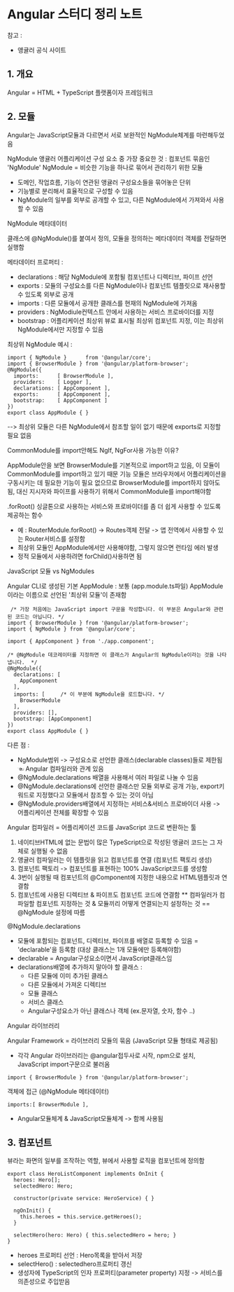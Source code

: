 # Angular 스터디 정리 노트

참고 :
- 앵귤러 공식 사이트


## 1. 개요
Angular = HTML + TypeScript 플랫폼이자 프레임워크

## 2. 모듈
Angular는 JavaScript모듈과 다르면서 서로 보완적인 NgModule체계를 마련해두었음

NgModule
앵귤러 어플리케이션 구성 요소 중 가장 중요한 것 : 컴포넌트 묶음인 'NgModule'
NgModule = 비슷한 기능을 하나로 묶어서 관리하기 위한 모듈 
- 도메인, 작업흐름, 기능이 연관된 앵귤러 구성요소들을 묶어놓은 단위
- 기능별로 분리해서 효율적으로 구성할 수 있음
- NgModule의 일부를 외부로 공개할 수 있고, 다른 NgModule에서 가져와서 사용할 수 있음

NgModule 메타데이터

클래스에 @NgModule()를 붙여서 정의, 모듈을 정의하는 메타데이터 객체를 전달하면 실행함

메타데이터 프로퍼티 :

- declarations : 해당 NgModule에 포함될 컴포넌트나 디렉티브, 파이프 선언
- exports : 모듈의 구성요소를 다른 NgModule이나 컴포넌트 템플릿으로 재사용할 수 있도록 외부로 공개
- imports : 다른 모듈에서 공개한 클래스를 현재의 NgModule에 가져옴
- providers : NgModiule컨텍스트 안에서 사용하는 서비스 프로바이더를 지정
- bootstrap : 어플리케이션 최상위 뷰로 표시될 최상위 컴포넌트 지정, 이는 최상위 NgModule에서만 지정할 수 있음

최상위 NgModule 예시 : 
<pre><code>import { NgModule }      from '@angular/core';
import { BrowserModule } from '@angular/platform-browser';
@NgModule({
  imports:      [ BrowserModule ],
  providers:    [ Logger ],
  declarations: [ AppComponent ],
  exports:      [ AppComponent ],
  bootstrap:    [ AppComponent ]
})
export class AppModule { } </code></pre>

--> 최상위 모듈은 다른 NgModule에서 참조할 일이 없기 때문에 exports로 지정할 필요 없음

CommonModule를 import안해도 NgIf, NgFor사용 가능한 이유?

AppModule안을 보면 BrowserModule를 기본적으로 import하고 있음, 이 모듈이 CommonModule를 import하고 있기 때문
기능 모듈은 브라우저에서 어플리케이션을 구동시키는 데 필요한 기능이 필요 없으므로 BrowserModule를 import하지 않아도 됨, 대신 지시자와 파이프를 사용하기 위해서 CommonModule를 import해야함

.forRoot()
싱글톤으로 사용하는 서비스와 프로바이더를 좀 더 쉽게 사용할 수 있도록 제공하는 함수
- 예 : RouterModule.forRoot() -> Routes객체 전달 -> 앱 전역에서 사용할 수 있는 Router서비스를 설정함 
- 최상위 모듈인 AppModule에서만 사용해야함, 그렇지 않으면 런타임 에러 발생
- 정적 모듈에서 사용하려면 forChild()사용하면 됨

JavaScript 모듈 vs NgModules

Angular CLI로 생성된 기본 AppModule :
보통 (app.module.ts파일) AppModule이라는 이름으로 선언된 '최상위 모듈'이 존재함

<pre><code> /* 가장 처음에는 JavaScript import 구문을 작성합니다. 이 부분은 Angular와 관련된 코드는 아닙니다. */
import { BrowserModule } from '@angular/platform-browser';
import { NgModule } from '@angular/core';
 
import { AppComponent } from './app.component';
 
/* @NgModule 데코레이터를 지정하면 이 클래스가 Angular의 NgModule이라는 것을 나타냅니다.  */
@NgModule({
  declarations: [
    AppComponent
  ],
  imports: [     /* 이 부분에 NgModule을 로드합니다. */
    BrowserModule
  ],
  providers: [],
  bootstrap: [AppComponent]
})
export class AppModule { } </code></pre>

다른 점 :
- NgModule범위 -> 구성요소로 선언한 클래스(declarable classes)들로 제한됨 ☜ Angular 컴파일러와 관계 있음
- @NgModule.declarations 배열을 사용해서 여러 파일로 나눌 수 있음
- @NgModule.declarations에 선언한 클래스만 모듈 외부로 공개 가능, export키워드로 지정했다고 모듈에서 참조할 수 있는 것이 아님
- @NgModule.providers배열에서 지정하는 서비스&서비스 프로바이더 사용 -> 어플리케이션 전체를 확장할 수 있음

Angular 컴파일러
= 어플리케이션 코드를 JavaScript 코드로 변환하는 툴
1) 네이티브HTML에 없는 문법이 많은 TypeScript으로 작성된 앵귤러 코드는 그 자체로 실행될 수 없음
2) 앵귤러 컴파일러는 이 템플릿을 읽고 컴포넌트를 연결 (컴포넌트 팩토리 생성)
3) 컴포넌트 팩토리 -> 컴포넌트를 표현하는 100% JavaScript코드를 생성함
4) 3번이 실행될 때 컴포넌트의 @Component에 지정한 내용으로 HTML템플릿과 연결함
5) 컴포넌트에 사용된 디렉티브 & 파이프도 컴포넌트 코드에 연결함
** 컴파일러가 컴파일할 컴포넌트 지정하는 것 & 모듈끼리 어떻게 연결되는지 설정하는 것 == @NgModule 설정에 따름

@NgModule.declarations 
- 모듈에 포함되는 컴포넌트, 디렉티브, 파이프를 배열로 등록할 수 있음 = 'declarable'을 등록함 (대상 클래스는 1개 모듈에만 등록해야함)
- declarable = Angular구성요소이면서 JavaScript클래스임
- declarations배열에 추가하지 말아야 할 클래스 :
   * 다른 모듈에 이미 추가된 클래스
   * 다른 모듈에서 가져온 디렉티브
   * 모듈 클래스
   * 서비스 클래스
   * Angular구성요소가 아닌 클래스나 객체 (ex.문자열, 숫자, 함수 ..)
   
Angular 라이브러리

Angular Framework = 라이브러리 모듈의 묶음 (JavaScript 모듈 형태로 제공됨)
- 각각 Angular 라이브러리는 @angular접두사로 시작, npm으로 설치, JavaScript import구문으로 불러옴
<pre><code>import { BrowserModule } from '@angular/platform-browser';</code></pre>
객체에 접근 (@NgModule 메타데이터)
<pre><code>imports:[ BrowserModule ],</code></pre>
* Angular모듈체계 & JavaScript모듈체계 -> 함께 사용됨

## 3. 컴포넌트
뷰라는 화면의 일부를 조작하는 역할, 뷰에서 사용할 로직을 컴포넌트에 정의함
<pre><code>export class HeroListComponent implements OnInit {
  heroes: Hero[];
  selectedHero: Hero;

  constructor(private service: HeroService) { }

  ngOnInit() {
    this.heroes = this.service.getHeroes();
  }

  selectHero(hero: Hero) { this.selectedHero = hero; }
}</code></pre>
- heroes 프로퍼티 선언 : Hero목록을 받아서 저장
- selectHero() : selectedhero프로퍼티 갱신
- 생성자에 TypeScript의 인자 프로퍼티(parameter property) 지정 -> 서비스를 의존성으로 주입받음

